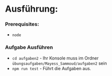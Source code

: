 # Ausführung:
### Prerequisites:
* ```node```
### Aufgabe Ausführen
* ```cd aufgaben2``` - Ihr Konsole muss im Ordner ```übungsaufgaben/Mayess_Sammoud/aufgaben2``` sein
* ```npm run test``` - Führt die Aufgaben aus.